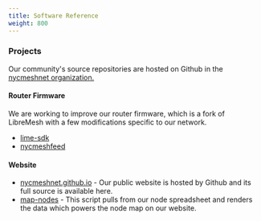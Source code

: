 ```yaml
---
title: Software Reference
weight: 800
---
```


### Projects

Our community's source repositories are hosted on Github in the [nycmeshnet organization.](https://github.com/nycmeshnet)

#### Router Firmware

We are working to improve our router firmware, which is a fork of LibreMesh with a few modifications specific to our network.

*   [lime-sdk](https://github.com/nycmeshnet/lime-sdk)
*   [nycmeshfeed](https://github.com/nycmeshnet/nycmeshfeed)

#### Website

*   [nycmeshnet.github.io](https://github.com/nycmeshnet/nycmeshnet.github.io) - Our public website is hosted by Github and its full source is available here.
*   [map-nodes](https://github.com/nycmeshnet/map-nodes) - This script pulls from our node spreadsheet and renders the data which powers the node map on our website.
